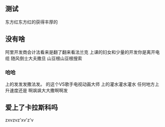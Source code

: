 

## 测试
东方红东方红的获得丰厚的
## 没有啥
阿里开发商会计法看来是翻了翻来看法兰克
上课的妇女和少量的开发你是离开电缆
随风倒士大夫撒旦
山豆根山豆根搜索
### 哈哈
上的发发发撒法发。
的这个VS歌手电视动画大师 上的灌水灌水灌水
任何地方上升速度还是
啊飒飒大大撒啊啊发
## 爱上了卡拉斯科吗
zxvzvz'xv'z'v
